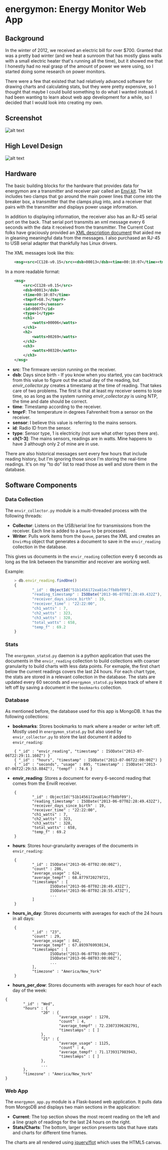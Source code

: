 # energymon: Energy Monitor Web App #

## Background ##
In the winter of 2012, we received an electric bill for over $700. Granted that was a pretty bad winter (and we heat a sunroom that has mostly glass walls with a small electric heater that's running all the time), but it showed me that I honestly had no real grasp of the amount of power we were using, so I started doing some research on power monitors.

There were a few that existed that had relatively advanced software for drawing charts and calculating stats, but they were pretty expensive, so I thought that maybe I could build something to do what I wanted instead. I had been wanting to learn about web app development for a while, so I decided that I would look into creating my own.

## Screenshot ##

![alt text](https://github.com/clinstid/energymon/raw/master/energymon_screenshot_2013-07-06.png "energymon screenshot")

## High Level Design ##

![alt text](https://github.com/clinstid/energymon/raw/master/high_level_design.png "energymon screenshot")

## Hardware ##
The basic building blocks for the hardware that provides data for energymon are a transmitter and receiver pair called an <a href="http://www.currentcost.net/Monitor%20Details.html">Envi kit</a>. The kit includes two clamps that go around the main power lines that come into the breaker box, a transmitter that the clamps plug into, and a receiver that pairs with the transmitter and displays power usage information.

In addition to displaying information, the receiver also has an RJ-45 serial port on the back. That serial port transmits an xml message every 6 seconds with the data it received from the transmitter. The Current Cost folks have graciously provided an <a href="http://www.currentcost.com/download/Envi%20XML%20v19%20-%202011-01-11.pdf">XML description document</a> that aided me in gleaning meaningful data from the messages. I also purchased an RJ-45 to USB serial adapter that thankfully has Linux drivers.

The XML messages look like this:

```xml
    <msg><src>CC128-v0.15</src><dsb>00013</dsb><time>00:10:07</time><tmprF>68.7</tmprF><sensor>0</sensor><id>00077</id><type>1</type><ch1><watts>00006</watts></ch1><ch2><watts>00269</watts></ch2><ch3><watts>00328</watts></ch3></msg>
```

In a more readable format:

```xml
    <msg>
        <src>CC128-v0.15</src>
        <dsb>00013</dsb>
        <time>00:10:07</time>
        <tmprF>68.7</tmprF>
        <sensor>0</sensor>
        <id>00077</id>
        <type>1</type>
        <ch1>
            <watts>00006</watts>
        </ch1>
        <h2>
            <watts>00269</watts>
        </ch2>
        <ch3>
            <watts>00328</watts>
        </ch3>
    </msg>
```

* **src**: The firmware version running on the receiver.
* **dsb**: Days since birth - If you know when you started, you can backtrack from this value to figure out the actual day of the reading, but *envir_collector.py* creates a timestamp at the time of reading. That takes care of two problems. The first is that at least my receiver seems to lose time, so as long as the system running *envir_collector.py* is using NTP, the time and date should be correct.
* **time**: Timestamp according to the receiver.
* **tmprF**: The temperature in degrees Fahrenheit from a sensor on the receiver.
* **sensor**: I believe this value is referring to the mains sensors.
* **id**: Radio ID from the sensor.
* **type**: Sensor type, 1 is electricity (not sure what other types there are).
* **ch[1-3]**: The mains sensors, readings are in watts. Mine happens to have 3 although only 2 of mine are in use.

There are also historical messages sent every few hours that include reading history, but I'm ignoring those since I'm storing the real-time readings. It's on my "to do" list to read those as well and store them in the database.

## Software Components ##

### Data Collection ###
The `envir_collector.py` module is a multi-threaded process with the following threads: 

* **Collector**: Listens on the USB/serial line for transmissions from the receiver. Each line is added to a `Queue` to be processed.
* **Writer**: Pulls work items from the `Queue`, parses the XML and creates an `EnvirMsg` object that generates a document to save in the `envir_reading` collection in the database. 

This gives us documents in the `envir_reading` collection every 6 seconds as long as the link between the transmitter and receiver are working well.

Example:
```javascript
    > db.envir_reading.findOne()
    {
            "_id" : ObjectId("51b1456172ea814c7fb8bf09"),
            "reading_timestamp" : ISODate("2013-06-07T02:28:49.432Z"),
            "receiver_days_since_birth" : 19,
            "receiver_time" : "22:22:00",
            "ch1_watts" : 7,
            "ch2_watts" : 323,
            "ch3_watts" : 328,
            "total_watts" : 658,
            "temp_f" : 69.2
    }
```

### Stats ###
The `energymon_statsd.py` daemon is a python application that uses the documents in the `envir_reading` collection to build collections with coarser granularity to build charts with less data points. For exmaple, the first chart below the current readings covers the last 24 hours. For each chart type, the stats are stored in a relevant collection in the database. The stats are updated every 60 seconds and `energymon_statsd.py` keeps track of where it left off by saving a document in the `bookmarks` collection.

### Database ###
As mentioned before, the database used for this app is MongoDB. It has the following collections:

* **bookmarks**: Stores bookmarks to mark where a reader or writer left off. Mostly used in `energymon_statsd.py` but also used by `envir_collector.py` to store the last document it added to `envir_reading`:

```
    { "_id" : "envir_reading", "timestamp" : ISODate("2013-07-06T22:29:11.160Z") }
    { "_id" : "hours", "timestamp" : ISODate("2013-07-06T22:00:00Z") }
    { "_id" : "seconds", "usage" : 895, "timestamp" : ISODate("2013-07-06T22:29:53.884Z"), "tempf" : 74.6 }
```

* **envir_reading**: Stores a document for every 6-second reading that comes from the EnviR receiver.

```
    {
            "_id" : ObjectId("51b1456172ea814c7fb8bf09"),
            "reading_timestamp" : ISODate("2013-06-07T02:28:49.432Z"),
            "receiver_days_since_birth" : 19,
            "receiver_time" : "22:22:00",
            "ch1_watts" : 7,
            "ch2_watts" : 323,
            "ch3_watts" : 328,
            "total_watts" : 658,
            "temp_f" : 69.2
    }
```

* **hours**: Stores hour-granularity averages of the documents in `envir_reading`:

```
    {
            "_id" : ISODate("2013-06-07T02:00:00Z"),
            "count" : 286,
            "average_usage" : 624,
            "average_tempf" : 68.8779720279721,
            "timestamps" : [
                    ISODate("2013-06-07T02:28:49.432Z"),
                    ISODate("2013-06-07T02:28:55.473Z"),
                    ...
            ]
    }
```

* **hours_in_day**: Stores documents with averages for each of the 24 hours in all days:

```
    {
            "_id" : "23",
            "count" : 29,
            "average_usage" : 842,
            "average_tempf" : 67.8939769930134,
            "timestamps" : [
                    ISODate("2013-06-07T03:00:00Z"),
                    ISODate("2013-06-08T03:00:00Z"),
                    ...
            ],
            "timezone" : "America/New_York"
    }
```

* **hours_per_dow**: Stores documents with averages for each hour of each day of the week:

```
{
        "_id" : "Wed",
        "hours" : {
                "20" : {
                        "average_usage" : 1270,
                        "count" : 4,
                        "average_tempf" : 72.23073396282791,
                        "timestamps" : [ ]
                },
                "21" : {
                        "average_usage" : 1125,
                        "count" : 4,
                        "average_tempf" : 71.1739317983943,
                        "timestamps" : [ ]
                },
                ...
        },
        "timezone" : "America/New_York"
}
```

### Web App ###
The `energymon_app.py` module is a Flask-based web application. It pulls data from MongoDB and displays two main sections in the application:

* **Current**: The top section shows the most recent reading on the left and a line graph of readings for the last 24 hours on the right.
* **Stats/Charts**: The bottom, larger section presents tabs that have stats and charts for different time frames.

The charts are all rendered using <a href="http://www.flotcharts.org/">jquery/flot</a> which uses the HTML5 canvas. 
